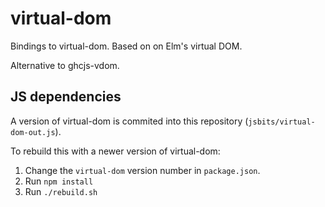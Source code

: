 
# virtual-dom

Bindings to virtual-dom. Based on on Elm's virtual DOM.

Alternative to ghcjs-vdom.


## JS dependencies

A version of virtual-dom is commited into this repository (`jsbits/virtual-dom-out.js`).

To rebuild this with a newer version of virtual-dom:

1. Change the `virtual-dom` version number in `package.json`.
2. Run `npm install`
3. Run `./rebuild.sh`
